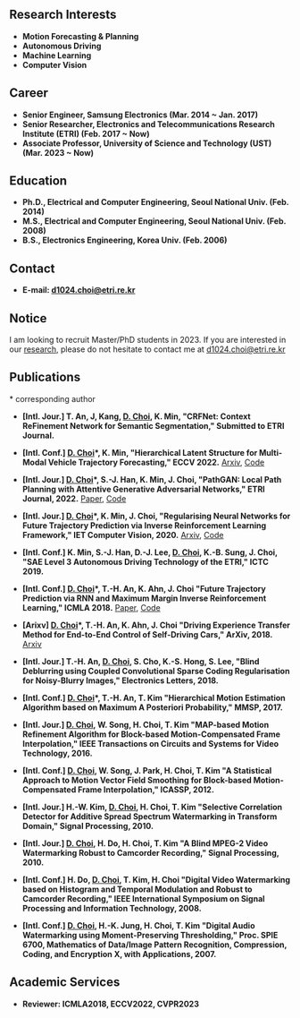 ## Research Interests
+ **Motion Forecasting & Planning**
+ **Autonomous Driving**
+ **Machine Learning**
+ **Computer Vision**

## Career
+ **Senior Engineer, Samsung Electronics (Mar. 2014 ~ Jan. 2017)**
+ **Senior Researcher, Electronics and Telecommunications Research Institute (ETRI) (Feb. 2017 ~ Now)**
+ **Associate Professor, University of Science and Technology (UST) (Mar. 2023 ~ Now)**

## Education
+ **Ph.D., Electrical and Computer Engineering, Seoul National Univ. (Feb. 2014)**
+ **M.S., Electrical and Computer Engineering, Seoul National Univ. (Feb. 2008)**
+ **B.S., Electronics Engineering, Korea Univ. (Feb. 2006)**

## Contact
+ **E-mail: d1024.choi@etri.re.kr**

## Notice
I am looking to recruit Master/PhD students in 2023. If you are interested in our [research](https://adir-etri.github.io/), please do not hesitate to contact me at d1024.choi@etri.re.kr

  
## Publications
\* corresponding author

+ **[Intl. Jour.] T. An, J, Kang, <ins>D. Choi</ins>, K. Min, "CRFNet: Context ReFinement Network for Semantic Segmentation," Submitted to ETRI Journal.**

+ **[Intl. Conf.] <ins>D. Choi</ins>\*, K. Min, "Hierarchical Latent Structure for Multi-Modal Vehicle Trajectory Forecasting," ECCV 2022.** [Arxiv](https://arxiv.org/abs/2207.04624), [Code](https://github.com/d1024choi/HLSTrajForecast)

+ **[Intl. Jour.] <ins>D. Choi</ins>\*, S.-J. Han, K. Min, J. Choi, "PathGAN: Local Path Planning with Attentive Generative Adversarial Networks," ETRI Journal, 2022.** [Paper](https://www.researchgate.net/publication/363604723_PathGAN_Local_path_planning_with_attentive_generative_adversarial_networks), [Code](https://github.com/d1024choi/pathgan_pytorch)

+ **[Intl. Jour.] <ins>D. Choi</ins>\*, K. Min, J. Choi, "Regularising Neural Networks for Future Trajectory Prediction via Inverse Reinforcement Learning Framework," IET Computer Vision, 2020.** [Arxiv](https://arxiv.org/abs/1907.04525), [Code](https://github.com/d1024choi/traj-pred-irl)

+ **[Intl. Conf.] K. Min, S.-J. Han, D.-J. Lee, <ins>D. Choi</ins>, K.-B. Sung, J. Choi, "SAE Level 3 Autonomous Driving Technology of the ETRI," ICTC 2019.**

+ **[Intl. Conf.] <ins>D. Choi</ins>\*, T.-H. An, K. Ahn, J. Choi "Future Trajectory Prediction via RNN and Maximum Margin Inverse Reinforcement Learning," ICMLA 2018.** [Paper](https://www.researchgate.net/publication/330238721_Future_Trajectory_Prediction_via_RNN_and_Maximum_Margin_Inverse_Reinforcement_Learning), [Code](https://github.com/d1024choi/trajpred_mmirl)

+ **[Arixv] <ins>D. Choi</ins>\*, T.-H. An, K. Ahn, J. Choi "Driving Experience Transfer Method for End-to-End Control of Self-Driving Cars," ArXiv, 2018.** [Arxiv](https://arxiv.org/abs/1809.01822)

+ **[Intl. Jour.] T.-H. An, <ins>D. Choi</ins>, S. Cho, K.-S. Hong, S. Lee, "Blind Deblurring using Coupled Convolutional Sparse Coding Regularisation for Noisy-Blurry Images," Electronics Letters, 2018.**

+ **[Intl. Conf.] <ins>D. Choi</ins>\*, T.-H. An, T. Kim "Hierarchical Motion Estimation Algorithm based on Maximum A Posteriori Probability," MMSP, 2017.**

+ **[Intl. Jour.] <ins>D. Choi</ins>, W. Song, H. Choi, T. Kim "MAP-based Motion Refinement Algorithm for Block-based Motion-Compensated Frame Interpolation," IEEE Transactions on Circuits and Systems for Video Technology, 2016.**

+ **[Intl. Conf.] <ins>D. Choi</ins>, W. Song, J. Park, H. Choi, T. Kim "A Statistical Approach to Motion Vector Field Smoothing for Block-based Motion-Compensated Frame Interpolation," ICASSP, 2012.**

+ **[Intl. Jour.] H.-W. Kim, <ins>D. Choi</ins>, H. Choi, T. Kim "Selective Correlation Detector for Additive Spread Spectrum Watermarking in Transform Domain," Signal Processing, 2010.**

+ **[Intl. Jour.] <ins>D. Choi</ins>, H. Do, H. Choi, T. Kim "A Blind MPEG-2 Video Watermarking Robust to Camcorder Recording," Signal Processing, 2010.**

+ **[Intl. Conf.] H. Do, <ins>D. Choi</ins>, T. Kim, H. Choi "Digital Video Watermarking based on Histogram and Temporal Modulation and Robust to Camcorder Recording," IEEE International Symposium on Signal Processing and Information Technology, 2008.**

+ **[Intl. Conf.] <ins>D. Choi</ins>, H.-K. Jung, H. Choi, T. Kim "Digital Audio Watermarking using Moment-Preserving Thresholding," Proc. SPIE 6700, Mathematics of Data/Image Pattern Recognition, Compression, Coding, and Encryption X, with Applications, 2007.** 

## Academic Services
+ **Reviewer: ICMLA2018, ECCV2022, CVPR2023**
